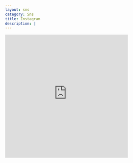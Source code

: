 ```yaml
---
layout: sns
category: Sns
title: Instagram
description: |
---
```

<!-- SnapWidget -->
<iframe src="http://snapwidget.com/sc/?h=aGhjb25mfGlufDMwMHwzfDN8fG5vfDV8bm9uZXxvblN0YXJ0fHllc3xubw==&ve=090316" title="Instagram Widget" class="snapwidget-widget" allowTransparency="true" frameborder="0" scrolling="no" style="border:none; overflow:hidden; width:400px; height:400px"></iframe>